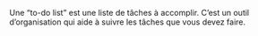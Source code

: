 Une “to-do list” est une liste de tâches à accomplir. C’est un outil d’organisation qui aide à suivre les tâches que vous devez faire.




